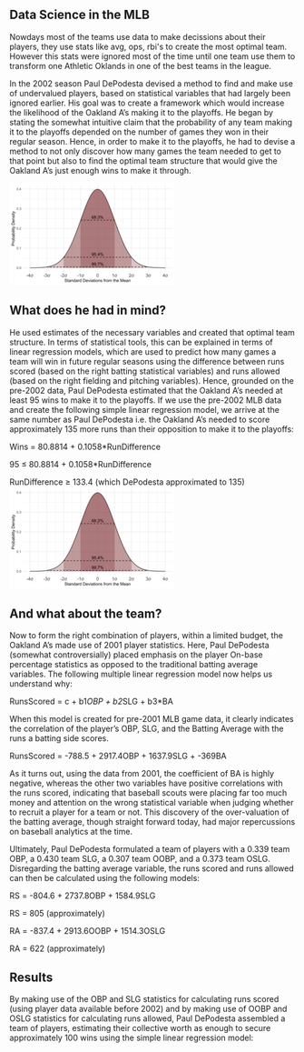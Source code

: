 ## Data Science in the MLB

Nowdays most of the teams use data to make decissions about their players, they use stats like avg, ops, rbi's to create the most optimal team. 
However this stats were ignored most of the time until one team use them to transform one Athletic  Oklands in one of the best teams in the league. 

In the 2002 season Paul DePodesta devised a method to find and make use of undervalued players, based on statistical variables that had largely been ignored earlier. His goal was to create a framework which would increase the likelihood of the Oakland A’s making it to the playoffs. He began by stating the somewhat intuitive claim that the probability of any team making it to the playoffs depended on the number of games they won in their regular season. Hence, in order to make it to the playoffs, he had to devise a method to not only discover how many games the team needed to get to that point but also to find the optimal team structure that would give the Oakland A’s just enough wins to make it through.

![](images/Standard_Normal_Distribution.png)

## What does he had in mind? 
He used estimates of the necessary variables and created that optimal team structure. In terms of statistical tools, this can be explained in terms of linear regression models, which are used to predict how many games a team will win in future regular seasons using the difference between runs scored (based on the right batting statistical variables) and runs allowed (based on the right fielding and pitching variables). Hence, grounded on the pre-2002 data, Paul DePodesta estimated that the Oakland A’s needed at least 95 wins to make it to the playoffs. If we use the pre-2002 MLB data and create the following simple linear regression model, we arrive at the same number as Paul DePodesta i.e. the Oakland A’s needed to score approximately 135 more runs than their opposition to make it to the playoffs:

Wins = 80.8814 + 0.1058*RunDifference

95 ≤ 80.8814 + 0.1058*RunDifference

RunDifference ≥ 133.4 (which DePodesta approximated to 135)
![](images/Standard_Normal_Distribution.png)
## And what about the team?

Now to form the right combination of players, within a limited budget, the Oakland A’s made use of 2001 player statistics. Here, Paul DePodesta (somewhat controversially) placed emphasis on the player On-base percentage statistics as opposed to the traditional batting average variables. The following multiple linear regression model now helps us understand why:

RunsScored = c + b1*OBP + b2*SLG + b3*BA

When this model is created for pre-2001 MLB game data, it clearly indicates the correlation of the player’s OBP, SLG, and the Batting Average with the runs a batting side scores. 

RunsScored = -788.5 + 2917.4OBP + 1637.9SLG + -369BA

As it turns out, using the data from 2001, the coefficient of BA is highly negative, whereas the other two variables have positive correlations with the runs scored, indicating that baseball scouts were placing far too much money and attention on the wrong statistical variable when judging whether to recruit a player for a team or not. This discovery of the over-valuation of the batting average, though straight forward today, had major repercussions on baseball analytics at the time.

Ultimately, Paul DePodesta formulated a team of players with a 0.339 team OBP, a 0.430 team SLG, a 0.307 team OOBP, and a 0.373 team OSLG. Disregarding the batting average variable, the runs scored and runs allowed can then be calculated using the following models:

RS = -804.6 + 2737.8OBP + 1584.9SLG

RS = 805 (approximately)

RA = -837.4 + 2913.6OOBP + 1514.3OSLG

RA = 622 (approximately)

## Results
By making use of the OBP and SLG statistics for calculating runs scored (using player data available before 2002) and by making use of OOBP and OSLG statistics for calculating runs allowed, Paul DePodesta assembled a team of players, estimating their collective worth as enough to secure approximately 100 wins using the simple linear regression model:
